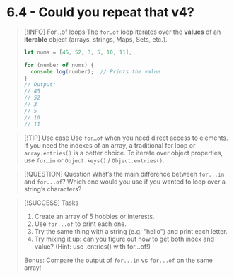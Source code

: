 # 6.4 - Could you repeat that v4?

> [!INFO] For...of loops
> The `for…of` loop iterates over the **values** of an **iterable** object (arrays, strings, Maps, Sets, etc.).
> 
> ```js
> let nums = [45, 52, 3, 5, 10, 11];
> 
> for (number of nums) {
>   console.log(number);  // Prints the value
> }
> // Output:
> // 45
> // 52
> // 3
> // 5
> // 10
> // 11
> ```

> [!TIP] Use case
> Use `for…of` when you need direct access to elements.
> If you need the indexes of an array, a traditional for loop or `array.entries()` is a better choice.
> To iterate over object properties, use `for…in` or `Object.keys()` / `Object.entries()`.

> [!QUESTION] Question
> What’s the main difference between `for...in` and `for...of`?
> Which one would you use if you wanted to loop over a string’s characters?

> [!SUCCESS] Tasks
> 1. Create an array of 5 hobbies or interests.
> 2. Use `for...of` to print each one.
> 3. Try the same thing with a string (e.g. "hello") and print each letter.
> 4. Try mixing it up: can you figure out how to get both index and value? (Hint: use .entries() with for...of!)
>  
> Bonus: Compare the output of `for...in` vs `for...of` on the same array!